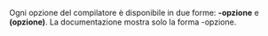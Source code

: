 
Ogni opzione del compilatore è disponibile in due forme: **-opzione** e **(opzione)**. La documentazione mostra solo la forma -opzione. 
